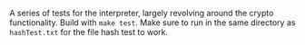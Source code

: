 A series of tests for the interpreter, largely revolving around the crypto functionality. Build with `make test`. Make sure to run in the same directory as `hashTest.txt` for the file hash test to work.
